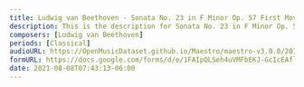 ```yaml
---
title: Ludwig van Beethoven - Sonata No. 23 in F Minor Op. 57 First Movement (3)
description: This is the description for Sonata No. 23 in F Minor Op. 57 First Movement by Ludwig van Beethoven
composers: [Ludwig van Beethoven]
periods: [Classical]
audioURL: https://OpenMusicDataset.github.io/Maestro/maestro-v3.0.0/2011/MIDI-Unprocessed_20_R1_2011_MID--AUDIO_R1-D8_04_Track04_wav.midi
formURL: https://docs.google.com/forms/d/e/1FAIpQLSeh4uVMFbEKJ-GcIcEAflnD7n5XbuNDhlYcX_5aA7RI6StMuw/viewform
date: 2021-08-08T07:43:13-06:00
---
```

